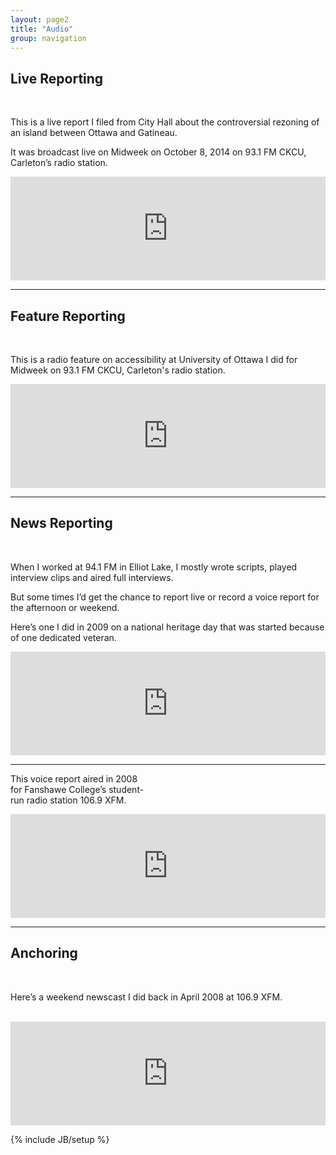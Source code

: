```yaml
---
layout: page2
title: "Audio"
group: navigation
---
```

<html>
<body>

<h2>Live Reporting</h2>
<br>
<p>This is a live report I filed from City Hall about the controversial rezoning of an island between Ottawa and Gatineau. </p><p>It was broadcast live on Midweek on October 8, 2014 on 93.1 FM CKCU, Carleton’s radio station.</p>

<iframe width="100%" height="166" scrolling="no" frameborder="no" src="https://w.soundcloud.com/player/?url=https%3A//api.soundcloud.com/tracks/171507549&amp;color=ff5500&amp;auto_play=false&amp;hide_related=false&amp;show_comments=true&amp;show_user=true&amp;show_reposts=false"></iframe>

<hr>

<h2>Feature Reporting</h2>
<br>
<p>This is a radio feature on accessibility at University of Ottawa I did for Midweek on 93.1 FM CKCU, Carleton's radio station.</p>

<iframe width="100%" height="166" scrolling="no" frameborder="no" src="https://w.soundcloud.com/player/?url=https%3A//api.soundcloud.com/tracks/171510421&amp;color=ff5500&amp;auto_play=false&amp;hide_related=false&amp;show_comments=true&amp;show_user=true&amp;show_reposts=false"></iframe>
<!--
<hr>

<p>This is a live tape-talk from November 2014 that aired on CKCU FM in Ottawa.</p> 


<div class="ab-player" data-boourl="http://audioboom.com/boos/3160860-vaping-tape-talk/embed/v3?eid=AQAAACXxS1UcOzAA" data-boowidth="100%" data-maxheight="150" data-iframestyle="background-color:transparent; display:block; min-width:300px; max-width:700px;" style="background-color:transparent;"><a href="https://audioboom.com/boos/3160860-vaping-tape-talk">listen to &#x2018;Vaping Tape-Talk&#x2019; on audioBoom</a></div>
<script type="text/javascript">(function() { var po = document.createElement("script"); po.type = "text/javascript"; po.async = true; po.src = "https://d15mj6e6qmt1na.cloudfront.net/cdn/embed.js"; var s = document.getElementsByTagName("script")[0]; s.parentNode.insertBefore(po, s); })();</script>
-->
<hr>

<h2>News Reporting</h2>
<br>
<p>When I worked at 94.1 FM in Elliot Lake, I mostly wrote scripts, played interview clips and aired full interviews.</p><p>But some times I’d get the chance to report live or record a voice report for the afternoon or weekend. </p><p>Here’s one I did in 2009 on a national heritage day that was started because of one dedicated veteran.</p>

<iframe width="100%" height="166" scrolling="no" frameborder="no" src="https://w.soundcloud.com/player/?url=https%3A//api.soundcloud.com/tracks/157736881&amp;color=ff5500&amp;auto_play=false&amp;hide_related=false&amp;show_comments=true&amp;show_user=true&amp;show_reposts=false"></iframe>

<hr>
<p style="margin-right:20em;">This voice report aired in 2008 for Fanshawe College’s student-run radio station 106.9 XFM.</p>

<iframe width="100%" height="166" scrolling="no" frameborder="no" src="https://w.soundcloud.com/player/?url=https%3A//api.soundcloud.com/tracks/118921832&amp;color=ff5500&amp;auto_play=false&amp;hide_related=false&amp;show_comments=true&amp;show_user=true&amp;show_reposts=false"></iframe>

<hr>

<h2>Anchoring</h2>
<br>
<p>Here’s a weekend newscast I did back in April 2008 at 106.9 XFM.</p>
<br>
<iframe width="100%" height="166" scrolling="no" frameborder="no" src="https://w.soundcloud.com/player/?url=https%3A//api.soundcloud.com/tracks/35918514&amp;color=ff5500&amp;auto_play=false&amp;hide_related=false&amp;show_comments=true&amp;show_user=true&amp;show_reposts=false"></iframe>
                                                                                                                                
{% include JB/setup %}


